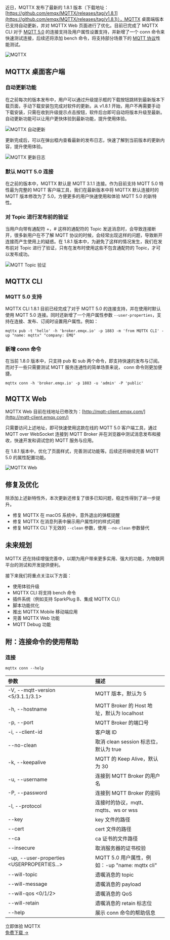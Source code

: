 近日，MQTTX 发布了最新的 1.8.1 版本（下载地址：[https://github.com/emqx/MQTTX/releases/tag/v1.8.1](https://github.com/emqx/MQTTX/releases/tag/v1.8.1)），MQTTX 桌面端版本已支持自动更新，并对 MQTTX Web 页面进行了优化。目前已完成了 MQTTX CLI 对于 [MQTT 5.0](https://www.emqx.com/zh/blog/introduction-to-mqtt-5) 的连接支持及用户属性设置支持，并新增了一个 conn 命令来快速测试连接，后续还将添加 bench 命令，将支持部分场景下的 [MQTT 协议](https://www.emqx.com/zh/mqtt-guide)性能测试。

![MQTTX](https://assets.emqx.com/images/2df897d02b73e237048faad97688e51f.png)

## MQTTX 桌面客户端

### 自动更新功能

在之前每次的版本发布中，用户可以通过升级提示框的下载按钮跳转到最新版本下载页面，手动下载安装包完成对软件的更新。从 v1.8.1 开始，用户不再需要手动下载安装，只需在收到升级提示点击按钮，软件后台即可自动将版本升级至最新。自动更新功能可以让用户更快体验到最新功能，提升使用体验。

![MQTTX 自动更新](https://assets.emqx.com/images/c04d3beaf1dab9bfed47fef19d2c9c95.jpeg)

更新完成后，可以在弹出框内查看最新的发布日志，快速了解到当前版本的更新内容，提升使用体验。

![MQTTX 更新日志](https://assets.emqx.com/images/66063022ae15a278aa87e32f6f55e201.png)

### 默认 MQTT 5.0 连接

在之前的版本中，MQTTX 默认是 MQTT 3.1.1 连接。作为目前支持 MQTT 5.0 特性最为完整的 MQTT 客户端工具，我们在最新版本中将 MQTTX 默认连接时的 MQTT 版本修改为了 5.0，方便更多的用户快速使用和体验 MQTT 5.0 的新特性。

### 对 Topic 进行发布前的验证

当用户向带有通配符 +，# 这样的通配符的 Topic 发送消息时，会导致连接断开，很多新用户在不了解 MQTT 协议的时候，会经常出现这样的问题，导致断开连接而产生使用上的疑惑。在 1.8.1 版本中，为避免了这样的情况发生，我们在发布前对 Topic 进行了验证，只有在发布时使用这些不包含通配符的 Topic，才可以发布成功。

![MQTT Topic 验证](https://assets.emqx.com/images/403b1a09c39f1e8f38b427981baa443c.png)

## MQTTX CLI

### MQTT 5.0 支持

MQTTX CLI 1.8.1 目前已经完成了对于 MQTT 5.0 的连接支持，并在使用时默认使用 MQTT 5.0 连接。同时还新增了一个用户属性参数 `--user-properties`，支持在连接、发布、订阅时设置用户属性。例如：

```
mqttx pub -t 'hello' -h 'broker.emqx.io' -p 1883 -m 'from MQTTX CLI' -up "name: mqttx" "company: EMQ" 
```

### 新增 conn 命令

在当前 1.8.0 版本中，只支持 pub 和 sub 两个命令，即支持快速的发布与订阅。而对于一些只需要测试 MQTT 服务连通性的简单场景来说， conn 命令则更加便捷。

```
mqttx conn -h 'broker.emqx.io' -p 1883 -u 'admin' -P 'public'
```

## MQTTX Web

MQTTX Web 目前在线地址已修改为：[http://mqtt-client.emqx.com/](http://mqtt-client.emqx.com/) 

只需要访问上述地址，即可快速使用这款在线的 MQTT 5.0 客户端工具，通过 MQTT over WebSocket 连接到 MQTT Broker 并在浏览器中测试消息发布和接收，快速开发和调试您的 MQTT 服务与应用。

在 1.8.1 版本中，优化了页面样式，完善测试功能等。后续还将继续完善 MQTT 5.0 的属性配置功能。

![MQTTX Web](https://assets.emqx.com/images/108265b02b225ecb95f7001981d3978d.png)

## 修复及优化

除添加上述新特性外，本次更新还修复了很多已知问题，稳定性得到了进一步提升。

- 修复 MQTTX 在 macOS 系统中，意外退出的弹框提醒
- 修复 MQTTX 在消息列表中展示用户属性时的样式问题
- 修复 MQTTX CLI 下无效的 `--clean` 参数，使用 `--no-clean` 参数替代

## 未来规划

MQTTX 还在持续增强完善中，以期为用户带来更多实用、强大的功能，为物联网平台的测试和开发提供便利。

接下来我们将重点关注以下方面：

- 使用体验升级
- MQTTX CLI 将支持 bench 命令
- 插件系统（例如支持 SparkPlug B、集成 MQTTX CLI）
- 脚本功能优化
- 推出 MQTTX Mobile 移动端应用
- 完善 MQTTX Web 功能
- MQTT Debug 功能

## 附：连接命令的使用帮助

### 连接

```
mqttx conn --help
```

| 参数                                       | 描述                                           |
| :----------------------------------------- | :--------------------------------------------- |
| -V, --mqtt-version <5/3.1.1/3.1>           | MQTT 版本，默认为 5                            |
| -h, --hostname                             | MQTT Broker 的 Host 地址，默认为 localhost     |
| -p, --port                                 | MQTT Broker 的端口号                           |
| -i, --client-id                            | 客户端 ID                                      |
| --no-clean                                 | 取消 clean session 标志位，默认为 true         |
| -k, --keepalive                            | MQTT 的 Keep Alive，默认为 30                  |
| -u, --username                             | 连接到 MQTT Broker 的用户名                    |
| -P, --password                             | 连接到 MQTT Broker 的密码                      |
| -l, --protocol                             | 连接时的协议，mqtt、mqtts、ws or wss           |
| --key                                      | key 文件的路径                                 |
| --cert                                     | cert 文件的路径                                |
| --ca                                       | ca 证书的文件路径                              |
| --insecure                                 | 取消服务器的证书校验                           |
| -up, --user-properties <USERPROPERTIES...> | MQTT 5.0 用户属性，例如：-up "name: mqttx cli" |
| --will-topic                               | 遗嘱消息的 topic                               |
| --will-message                             | 遗嘱消息的 payload                             |
| --will-qos <0/1/2>                         | 遗嘱消息的 QoS                                 |
| --will-retain                              | 遗嘱消息的 retain 标志位                       |
| --help                                     | 展示 conn 命令的帮助信息                       |


<section class="promotion">
    <div>
        立即体验 MQTTX
    </div>
    <a href="https://www.emqx.com/zh/try?product=MQTTX" class="button is-gradient px-5">免费下载 →</a>
</section>

